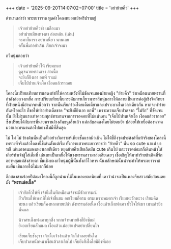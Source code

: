 +++
date = '2025-09-20T14:07:02+07:00'
title = 'อย่าย้ายคิ้ว'
+++

ตำนานเล่าว่า พระเยาวราช พูดคำโคลงหยอกเย้าศรีปราชญ์

> เจ้าอย่าย้ายคิ้วช่ำ เมลืองมา  
> อย่าม่ายเมียงหางตา ล่อเหล้น (เล่น)  
> จะมาก็มารา อย่าเหนี่ยว นานเลย  
> ครั้นพี่มาอย่าเร้น เรียกเจ้าจงมา  

กวีหนุ่มตอบว่า

> เจ้าอย่าย้ายคิ้วให้ เรียมเหงา  
> ดูดุจนายพรานเขา ล่อเนื้อ  
> จะยิงก็ยิงเอา อกพี่ ราแม่  
> เจ็บไป่ปานเจ้าเงื้อ เงือดแล้วราถอย  

โคลงนี้เปรียบเทียบการแสดงท่าทีให้ความหวังที่ไม่ชัดเจนของฝ่ายหญิง "ย้ายคิ้ว" ว่าเหมือนนายพรานที่กำลังล่อลวงเหยื่อ การเปรียบเทียบนี้ยกระดับการเกี้ยวพาราสีหนุ่มสาวให้กลายเป็นการต่อสู้เชิงจิตวิทยาที่ฝ่ายหนึ่งมีอำนาจเหนือกว่า จากนั้นเรียกร้องโดยเด็ดเดี่ยวและเปราะบางในเวลาเดียวกัน หากจะทำร้ายกันหรืออะไร ก็ขอให้ทำอย่างเด็ดขาด "จะยิงก็ยิงเอา อกพี่" เพราะความเจ็บปวดจาก “ไม่รัก” ที่ชัดเจนนั้น ยังไม่รุนแรงเท่าความทุกข์ทรมานจากการรอคอยที่ไม่แน่นอน "เจ็บไป่ปานเจ้าเงื้อ เงือดแล้วราถอย" ซึ่งเปรียบได้กับการที่นายพรานง้างคันธนูเล็งแล้ว แต่กลับลดลงโดยไม่ยอมยิง ปล่อยให้เหยื่อต้องหวาดผวาและทรมานต่อไปอย่างไม่มีที่สิ้นสุด

ไม่ ไม่ ไม่ ข้างต้นนั้นเป็นตัวอย่างวิเคราะห์เพียงชั้นแรกผิวเผิน ไม่ได้ชี้ถึงจุดประสงค์ที่แท้จริงของโคลงนี้ เพราะที่จริงแล้วโคลงนี้ขี้เล่นตั้งแต่เริ่ม ทั้งการแซวพระเยาวราชว่า “ย้ายคิ้ว” นั้น so cute นาแม่ บารณี เล่นเอาคนมองเหงาเลยทีเดียว หยุดย้ายคิ้วเสียเถิดมัน cute เกินไป  และวรรคต่อมาก็เดินหน้าใส่เกียร์ห้าเจ้าชู้ใส่เต็มที่ เล่นบทเป็นเหยื่อให้นางพรานสาวมาล่อเสียเฉยๆ เชื้อเชิญให้มาทำร้ายข้าเถิดที่รัก อย่าหยุดแค่ส่งสายตา ชั้นเชิงของกวีหนุ่มผู้นี้นั้นทั้งกวีโวหาร ฉันทลักษณ์นั้นน่าจะทำให้พระเยาวราชอมยิ้ม เขินอายได้ไม่มากก็น้อย

อีกสองสามร้อยปีต่อมาโคลงนี้ก็ถูกนำมาใช้ในเพลงยอดนิยมที่ เดาว่าน่าจะเป็นเพลงจีบสาวสมัยก่อนเลยมั้ง **“พรานล่อเนื้อ”**

> เจ้ายักคิ้วให้พี่ เจ้ายิ้มในทีเหมือนเจ้าจะมีรักอารมณ์  
> ยั่วเรียมให้เหงามิใช่เจ้าชื่นชม อกเรียมก็ตรม ตรมเพราะคมตาเจ้า
> เรียมพะวักพะวง เรียมคิดทะนง แล้วเรียมก็คงหลงตายเปล่า
> ดังพรานล่อเนื้อ เงื้อแล้วเล็งเพ่งเอา ยั่วใจให้เมา เมาแล้วยิงนั่นแล
> 
> น้าวศรเล็งเพ่งเอาทุกสิ่ง หากเจ้าหมายยิงก็ยิงซิแม่  
> ยิงอกเรียมสักแผล เงื้อแล้วแม่อย่าแปรอย่าเปลี่ยนใจ
>
> เรียมเจ็บช้ำอุรา เจ้าเงื้อเจ้าง่าแล้วเจ้าก็ล่าถอยทันใด  
> เจ็บปวดหนักหนาเงื้อแล้วลาเลิกไป เจ็บยิ่งสิ่งใดไยมิยิงพี่เอย